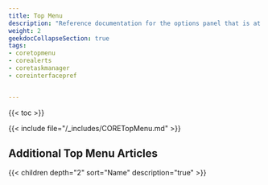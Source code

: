 ```yaml
---
title: Top Menu
description: "Reference documentation for the options panel that is at the top of the TrueNAS UI."
weight: 2
geekdocCollapseSection: true
tags:
- coretopmenu
- corealerts
- coretaskmanager
- coreinterfacepref


---
```


{{< toc >}}

{{< include file="/_includes/CORETopMenu.md" >}}

## Additional Top Menu Articles

{{< children depth="2" sort="Name" description="true" >}}
